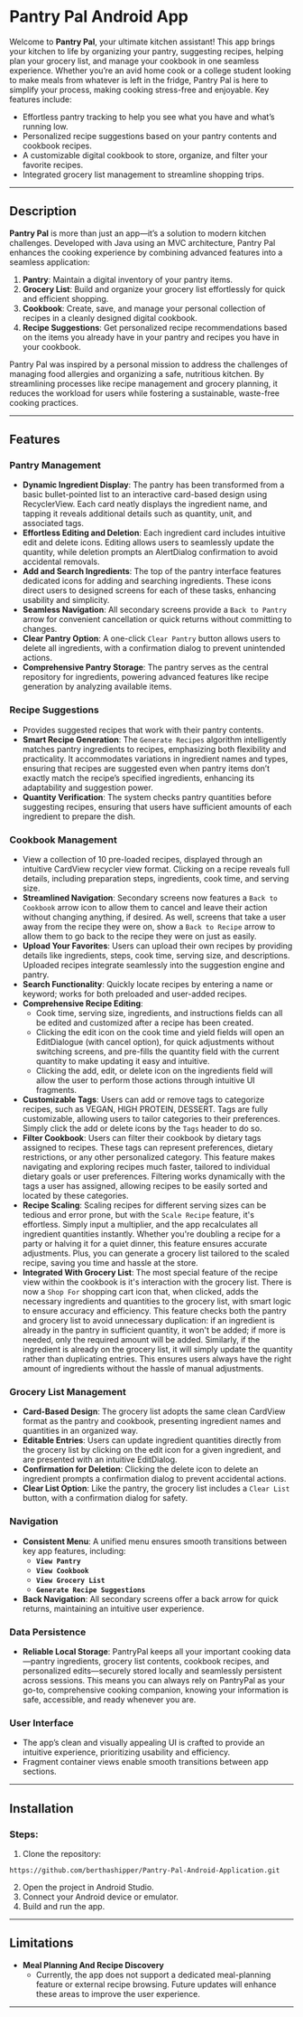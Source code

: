 # Pantry Pal Android App

Welcome to **Pantry Pal**, your ultimate kitchen assistant! This app brings your kitchen to life by organizing your pantry, suggesting recipes, helping plan your grocery list, and manage your cookbook in one seamless experience. Whether you’re an avid home cook or a college student looking to make meals from whatever is left in the fridge, Pantry Pal is here to simplify your process, making cooking stress-free and enjoyable.
Key features include:
- Effortless pantry tracking to help you see what you have and what’s running low.
- Personalized recipe suggestions based on your pantry contents and cookbook recipes.
- A customizable digital cookbook to store, organize, and filter your favorite recipes.
- Integrated grocery list management to streamline shopping trips.

---

## Description
**Pantry Pal** is more than just an app—it’s a solution to modern kitchen challenges. Developed with Java using an MVC architecture, Pantry Pal enhances the cooking experience by combining advanced features into a seamless application:
1. **Pantry**: Maintain a digital inventory of your pantry items.
2. **Grocery List**: Build and organize your grocery list effortlessly for quick and efficient shopping.
3. **Cookbook**: Create, save, and manage your personal collection of recipes in a cleanly designed digital cookbook.
4. **Recipe Suggestions**: Get personalized recipe recommendations based on the items you already have in your pantry and recipes you have in your cookbook.

Pantry Pal was inspired by a personal mission to address the challenges of managing food allergies and organizing a safe, nutritious kitchen. By streamlining processes like recipe management and grocery planning, it reduces the workload for users while fostering a sustainable, waste-free cooking practices.

---

## Features

### **Pantry Management**
- **Dynamic Ingredient Display**: The pantry has been transformed from a basic bullet-pointed list to an interactive card-based design using RecyclerView. Each card neatly displays the ingredient name, and tapping it reveals additional details such as quantity, unit, and associated tags.
- **Effortless Editing and Deletion**: Each ingredient card includes intuitive edit and delete icons. Editing allows users to seamlessly update the quantity, while deletion prompts an AlertDialog confirmation to avoid accidental removals.
- **Add and Search Ingredients**: The top of the pantry interface features dedicated icons for adding and searching ingredients. These icons direct users to designed screens for each of these tasks, enhancing usability and simplicity.
- **Seamless Navigation**: All secondary screens provide a `Back to Pantry` arrow for convenient cancellation or quick returns without committing to changes.
- **Clear Pantry Option**: A one-click `Clear Pantry` button allows users to delete all ingredients, with a confirmation dialog to prevent unintended actions.
- **Comprehensive Pantry Storage**: The pantry serves as the central repository for ingredients, powering advanced features like recipe generation by analyzing available items.

### **Recipe Suggestions**
- Provides suggested recipes that work with their pantry contents.
- **Smart Recipe Generation**: The `Generate Recipes` algorithm intelligently matches pantry ingredients to recipes, emphasizing both flexibility and practicality. It accommodates variations in ingredient names and types, ensuring that recipes are suggested even when pantry items don’t exactly match the recipe’s specified ingredients, enhancing its adaptability and suggestion power.
- **Quantity Verification**: The system checks pantry quantities before suggesting recipes, ensuring that users have sufficient amounts of each ingredient to prepare the dish.

### **Cookbook Management**
- View a collection of 10 pre-loaded recipes, displayed through an intuitive CardView recycler view format. Clicking on a recipe reveals full details, including preparation steps, ingredients, cook time, and serving size.
- **Streamlined Navigation**: Secondary screens now features a `Back to Cookbook` arrow icon to allow them to cancel and leave their action without changing anything, if desired. As well, screens that take a user away from the recipe they were on, show a `Back to Recipe` arrow to allow them to go back to the recipe they were on just as easily.
- **Upload Your Favorites**: Users can upload their own recipes by providing details like ingredients, steps, cook time, serving size, and descriptions. Uploaded recipes integrate seamlessly into the suggestion engine and pantry.
- **Search Functionality**: Quickly locate recipes by entering a name or keyword; works for both preloaded and user-added recipes.
- **Comprehensive Recipe Editing**:
  - Cook time, serving size, ingredients, and instructions fields can all be edited and customized after a recipe has been created.
  - Clicking the edit icon on the cook time and yield fields will open an EditDialogue (with cancel option), for quick adjustments without switching screens, and pre-fills the quantity field with the current quantity to make updating it easy and intuitive. 
  - Clicking the add, edit, or delete icon on the ingredients field will allow the user to perform those actions through intuitive UI fragments.
- **Customizable Tags**: Users can add or remove tags to categorize recipes, such as VEGAN, HIGH PROTEIN, DESSERT. Tags are fully customizable, allowing users to tailor categories to their preferences. Simply click the add or delete icons by the `Tags` header to do so.
- **Filter Cookbook**: Users can filter their cookbook by dietary tags assigned to recipes. These tags can represent preferences, dietary restrictions, or any other personalized category. This feature makes navigating and exploring recipes much faster, tailored to individual dietary goals or user preferences. Filtering works dynamically with the tags a user has assigned, allowing recipes to be easily sorted and located by these categories.
- **Recipe Scaling**: Scaling recipes for different serving sizes can be tedious and error prone, but with the `Scale Recipe` feature, it's effortless. Simply input a multiplier, and the app recalculates all ingredient quantities instantly. Whether you're doubling a recipe for a party or halving it for a quiet dinner, this feature ensures accurate adjustments. Plus, you can generate a grocery list tailored to the scaled recipe, saving you time and hassle at the store.
- **Integrated With Grocery List**: The most special feature of the recipe view within the cookbook is it's interaction with the grocery list. There is now a `Shop For` shopping cart icon that, when clicked, adds the necessary ingredients and quantities to the grocery list, with smart logic to ensure accuracy and efficiency. This feature checks both the pantry and grocery list to avoid unnecessary duplication: if an ingredient is already in the pantry in sufficient quantity, it won't be added; if more is needed, only the required amount will be added. Similarly, if the ingredient is already on the grocery list, it will simply update the quantity rather than duplicating entries. This ensures users always have the right amount of ingredients without the hassle of manual adjustments.

### **Grocery List Management**
- **Card-Based Design**: The grocery list adopts the same clean CardView format as the pantry and cookbook, presenting ingredient names and quantities in an organized way.
- **Editable Entries**: Users can update ingredient quantities directly from the grocery list by clicking on the edit icon for a given ingredient, and are presented with an intuitive EditDialog.
- **Confirmation for Deletion**: Clicking the delete icon to delete an ingredient prompts a confirmation dialog to prevent accidental actions.
- **Clear List Option**: Like the pantry, the grocery list includes a `Clear List` button, with a confirmation dialog for safety.

### **Navigation**
- **Consistent Menu**: A unified menu ensures smooth transitions between key app features, including:
  - **`View Pantry`**
  - **`View Cookbook`**
  - **`View Grocery List`**
  - **`Generate Recipe Suggestions`**
- **Back Navigation**: All secondary screens offer a back arrow for quick returns, maintaining an intuitive user experience.

### **Data Persistence**
- **Reliable Local Storage**: PantryPal keeps all your important cooking data—pantry ingredients, grocery list contents, cookbook recipes, and personalized edits—securely stored locally and seamlessly persistent across sessions. This means you can always rely on PantryPal as your go-to, comprehensive cooking companion, knowing your information is safe, accessible, and ready whenever you are.

### **User Interface**
- The app’s clean and visually appealing UI is crafted to provide an intuitive experience, prioritizing usability and efficiency.
- Fragment container views enable smooth transitions between app sections.

---

## Installation

### Steps:
1. Clone the repository:  
```
https://github.com/berthashipper/Pantry-Pal-Android-Application.git
```
2. Open the project in Android Studio.
3. Connect your Android device or emulator.
4. Build and run the app.

---

## Limitations

- **Meal Planning And Recipe Discovery**
  - Currently, the app does not support a dedicated meal-planning feature or external recipe browsing. Future updates will enhance these areas to improve the user experience.
---
